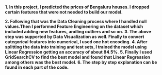 **1. In this project, I predicted the prices of Bengaluru houses. I dropped certain features that were not needed to build our model.**

**2. Following that was the Data Cleaning process where I handled null values.Then I performed Feature Engineering on the dataset which included adding new features, andling outliers and so on.**
**3. The above step was supported by Data Visualization as well. Finally to convert categorical features into numerical, I used one hot encoding.**
**4. After splitting the data into training and test sets, I trained the model using Linear Regression getting an accuracy of about 84.5%.**
**5. Finally I used GridSearchCV to find the best model and found that Linear Regression among others was the best model.**
**6. The step by step explanation can be found in each part of the code.**
